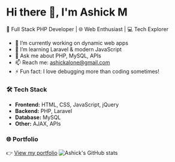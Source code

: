 # Hi there 👋, I'm Ashick M
🚀 Full Stack PHP Developer | 🌐 Web Enthusiast | 💻 Tech Explorer
- 🔭 I’m currently working on dynamic web apps  
- 🌱 I’m learning Laravel & modern JavaScript  
- 💬 Ask me about PHP, MySQL, APIs  
- 📫 Reach me: ashickalone@gmail.com  
- ⚡ Fun fact: I love debugging more than coding sometimes!
### 🛠 Tech Stack
- **Frontend:** HTML, CSS, JavaScript, jQuery  
- **Backend:** PHP, Laravel  
- **Database:** MySQL  
- **Other:** AJAX, APIs  

### 🌐 Portfolio
👉 [View my portfolio](https://ashickalone.github.io/ashickalone)
![Ashick's GitHub stats](https://github-readme-stats.vercel.app/api?username=ashickalone&show_icons=true&theme=tokyonight)


<!--
**ashickalone/ashickalone** is a ✨ _special_ ✨ repository because its `README.md` (this file) appears on your GitHub profile.

Here are some ideas to get you started:

- 🔭 I’m currently working on ...
- 🌱 I’m currently learning ...
- 👯 I’m looking to collaborate on ...
- 🤔 I’m looking for help with ...
- 💬 Ask me about ...
- 📫 How to reach me: ...
- 😄 Pronouns: ...
- ⚡ Fun fact: ...
-->
